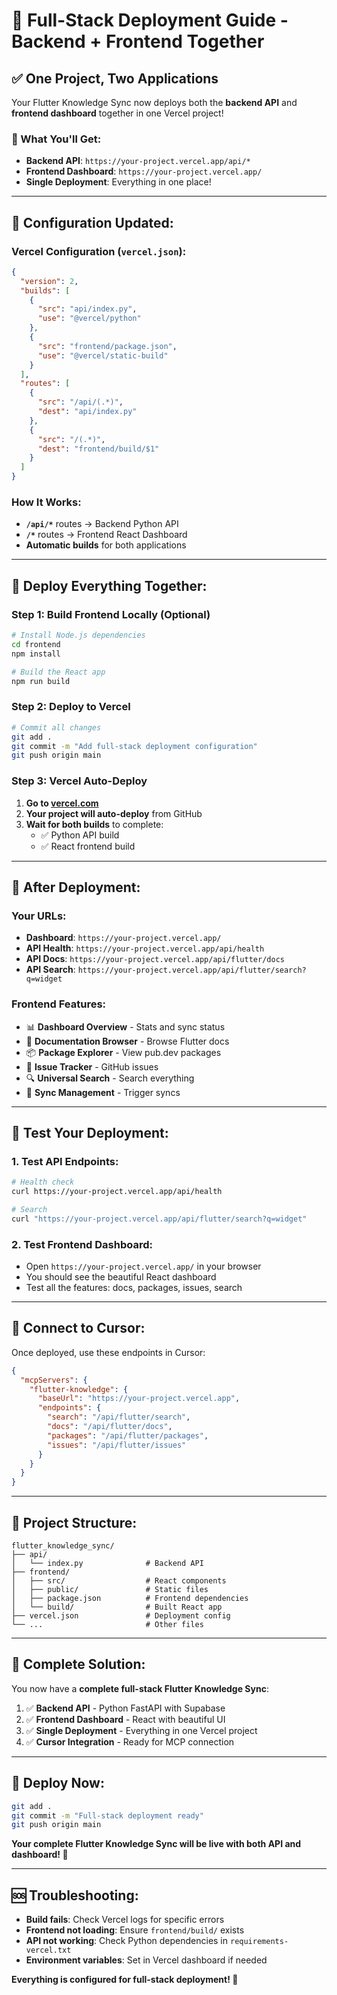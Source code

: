 # 🚀 Full-Stack Deployment Guide - Backend + Frontend Together

## ✅ **One Project, Two Applications**

Your Flutter Knowledge Sync now deploys both the **backend API** and **frontend dashboard** together in one Vercel project!

### **🎯 What You'll Get:**
- **Backend API**: `https://your-project.vercel.app/api/*`
- **Frontend Dashboard**: `https://your-project.vercel.app/`
- **Single Deployment**: Everything in one place!

---

## 🔧 **Configuration Updated:**

### **Vercel Configuration (`vercel.json`):**
```json
{
  "version": 2,
  "builds": [
    {
      "src": "api/index.py",
      "use": "@vercel/python"
    },
    {
      "src": "frontend/package.json", 
      "use": "@vercel/static-build"
    }
  ],
  "routes": [
    {
      "src": "/api/(.*)",
      "dest": "api/index.py"
    },
    {
      "src": "/(.*)",
      "dest": "frontend/build/$1"
    }
  ]
}
```

### **How It Works:**
- **`/api/*`** routes → Backend Python API
- **`/*`** routes → Frontend React Dashboard
- **Automatic builds** for both applications

---

## 🚀 **Deploy Everything Together:**

### **Step 1: Build Frontend Locally (Optional)**
```bash
# Install Node.js dependencies
cd frontend
npm install

# Build the React app
npm run build
```

### **Step 2: Deploy to Vercel**
```bash
# Commit all changes
git add .
git commit -m "Add full-stack deployment configuration"
git push origin main
```

### **Step 3: Vercel Auto-Deploy**
1. **Go to [vercel.com](https://vercel.com)**
2. **Your project will auto-deploy** from GitHub
3. **Wait for both builds** to complete:
   - ✅ Python API build
   - ✅ React frontend build

---

## 🎯 **After Deployment:**

### **Your URLs:**
- **Dashboard**: `https://your-project.vercel.app/`
- **API Health**: `https://your-project.vercel.app/api/health`
- **API Docs**: `https://your-project.vercel.app/api/flutter/docs`
- **API Search**: `https://your-project.vercel.app/api/flutter/search?q=widget`

### **Frontend Features:**
- 📊 **Dashboard Overview** - Stats and sync status
- 📄 **Documentation Browser** - Browse Flutter docs
- 📦 **Package Explorer** - View pub.dev packages
- 🐛 **Issue Tracker** - GitHub issues
- 🔍 **Universal Search** - Search everything
- 🔄 **Sync Management** - Trigger syncs

---

## 🧪 **Test Your Deployment:**

### **1. Test API Endpoints:**
```bash
# Health check
curl https://your-project.vercel.app/api/health

# Search
curl "https://your-project.vercel.app/api/flutter/search?q=widget"
```

### **2. Test Frontend Dashboard:**
- Open `https://your-project.vercel.app/` in your browser
- You should see the beautiful React dashboard
- Test all the features: docs, packages, issues, search

---

## 🔗 **Connect to Cursor:**

Once deployed, use these endpoints in Cursor:

```json
{
  "mcpServers": {
    "flutter-knowledge": {
      "baseUrl": "https://your-project.vercel.app",
      "endpoints": {
        "search": "/api/flutter/search",
        "docs": "/api/flutter/docs",
        "packages": "/api/flutter/packages",
        "issues": "/api/flutter/issues"
      }
    }
  }
}
```

---

## 📁 **Project Structure:**

```
flutter_knowledge_sync/
├── api/
│   └── index.py              # Backend API
├── frontend/
│   ├── src/                  # React components
│   ├── public/               # Static files
│   ├── package.json          # Frontend dependencies
│   └── build/                # Built React app
├── vercel.json               # Deployment config
└── ...                       # Other files
```

---

## 🎉 **Complete Solution:**

You now have a **complete full-stack Flutter Knowledge Sync**:

1. ✅ **Backend API** - Python FastAPI with Supabase
2. ✅ **Frontend Dashboard** - React with beautiful UI
3. ✅ **Single Deployment** - Everything in one Vercel project
4. ✅ **Cursor Integration** - Ready for MCP connection

---

## 🚀 **Deploy Now:**

```bash
git add .
git commit -m "Full-stack deployment ready"
git push origin main
```

**Your complete Flutter Knowledge Sync will be live with both API and dashboard! 🎉**

---

## 🆘 **Troubleshooting:**

- **Build fails**: Check Vercel logs for specific errors
- **Frontend not loading**: Ensure `frontend/build/` exists
- **API not working**: Check Python dependencies in `requirements-vercel.txt`
- **Environment variables**: Set in Vercel dashboard if needed

**Everything is configured for full-stack deployment! 🚀**

